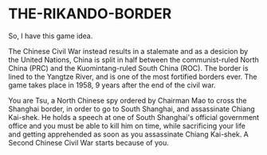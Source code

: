 # THE-RIKANDO-BORDER
So, I have this game idea.

The Chinese Civil War instead results in a stalemate and as a desicion by the United Nations, China is split in half between the communist-ruled North China (PRC) and the Kuomintang-ruled South China (ROC). The border is lined to the Yangtze River, and is one of the most fortified borders ever. The game takes place in 1958, 9 years after the end of the civil war.

You are Tsu, a North Chinese spy ordered by Chairman Mao to cross the Shanghai border, in order to go to South Shanghai, and assassinate Chiang Kai-shek. He holds a speech at one of South Shanghai's official government office and you must be able to kill him on time, while sacrificing your life and getting apprehended as soon as you assassinate Chiang Kai-shek. A Second Chinese Civil War starts because of you.
